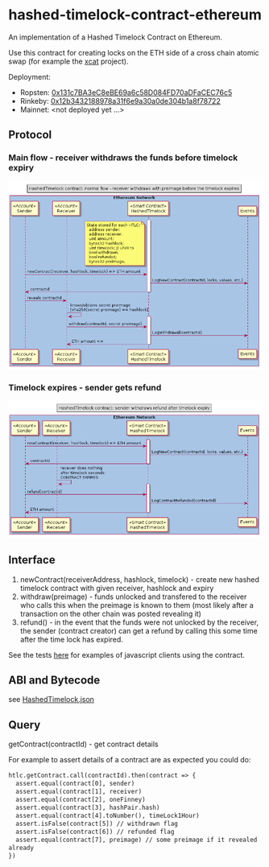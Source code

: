# hashed-timelock-contract-ethereum
An implementation of a Hashed Timelock Contract on Ethereum.

Use this contract for creating locks on the ETH side of a cross chain atomic swap (for example the [xcat](https://github.com/chatch/xcat) project).

 Deployment:
 * Ropsten: [0x131c7BA3eC8eBE69a6c58D084FD70aDFaCEC76c5](https://ropsten.etherscan.io/address/0x131c7BA3eC8eBE69a6c58D084FD70aDFaCEC76c5)
 * Rinkeby: [0x12b3432188978a31f6e9a30a0de304b1a8f78722](https://rinkeby.etherscan.io/address/0x12b3432188978a31f6e9a30a0de304b1a8f78722)
 * Mainnet: <not deployed yet ...>

## Protocol

### Main flow - receiver withdraws the funds before timelock expiry
![](docs/sequence-diagram-success.png?raw=true)

### Timelock expires - sender gets refund
![](docs/sequence-diagram-refund.png?raw=true)


## Interface

1. newContract(receiverAddress, hashlock, timelock) - create new hashed timelock contract with given receiver, hashlock and expiry
2. withdraw(preimage) - funds unlocked and transfered to the receiver who calls this when the preimage is known to them (most likely after a transaction on the other chain was posted revealing it)
3. refund() - in the event that the funds were not unlocked by the receiver, the sender (contract creator) can get a refund by calling this some time after the time lock has expired.

See the tests [here](https://github.com/chatch/hashed-timelock-contract-ethereum/blob/master/test/htlc.js) for examples of javascript clients using the contract.

## ABI and Bytecode

see [HashedTimelock.json](https://github.com/chatch/hashed-timelock-contract-ethereum/blob/master/build/contracts/HashedTimelock.json)

## Query

getContract(contractId) - get contract details

For example to assert details of a contract are as expected you could do:

```
htlc.getContract.call(contractId).then(contract => {
  assert.equal(contract[0], sender)
  assert.equal(contract[1], receiver)
  assert.equal(contract[2], oneFinney)
  assert.equal(contract[3], hashPair.hash)
  assert.equal(contract[4].toNumber(), timeLock1Hour)
  assert.isFalse(contract[5]) // withdrawn flag
  assert.isFalse(contract[6]) // refunded flag
  assert.equal(contract[7], preimage) // some preimage if it revealed already
})
```
